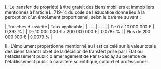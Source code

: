 I.-Le transfert de propriété à titre gratuit des biens mobiliers et immobiliers mentionnés à l'article L. 719-14 du code de l'éducation donne lieu à la perception d'un émolument proportionnel, selon le barème suivant :

|
Tranches d'assiette |
Taux applicable |
| --- | --- |
|
De 0 à 10 000 000 € |
0,393 % |
|
De 10 000 000 € à 200 000 000 € |
0,0785 % |
|
Plus de 200 000 000 € |
0,0079 % |

II.-L'émolument proportionnel mentionné au I est calculé sur la valeur totale des biens faisant l'objet de la décision de transfert prise par l'Etat ou l'établissement public d'aménagement de Paris-Saclay au bénéfice de l'établissement public à caractère scientifique, culturel et professionnel.

